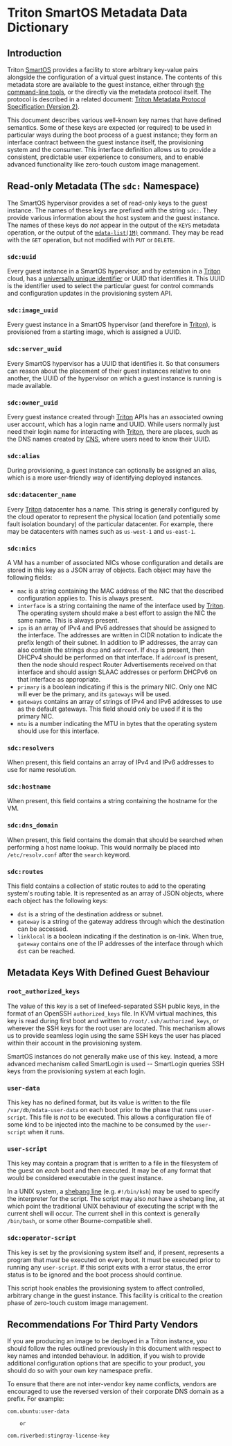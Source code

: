 # Triton SmartOS Metadata Data Dictionary

## Introduction

Triton [SmartOS][1] provides a facility to store arbitrary key-value pairs
alongside the configuration of a virtual guest instance.  The contents of this
metadata store are available to the guest instance, either through [the
command-line tools][2], or the directly via the metadata protocol itself.  The
protocol is described in a related document: [Triton Metadata Protocol
Specification (Version 2)][6].

This document describes various well-known key names that have defined
semantics.  Some of these keys are expected (or required) to be used in
particular ways during the boot process of a guest instance; they form an
interface contract between the guest instance itself, the provisioning system
and the consumer.  This interface definition allows us to provide a consistent,
predictable user experience to consumers, and to enable advanced functionality
like zero-touch custom image management.

## Read-only Metadata (The `sdc:` Namespace)

The SmartOS hypervisor provides a set of read-only keys to the guest instance.
The names of these keys are prefixed with the string `sdc:`.  They provide
various information about the host system and the guest instance.  The names of
these keys do _not_ appear in the output of the `KEYS` metadata operation, or
the output of the [`mdata-list(1M)`][8] command.  They may be read with the
`GET` operation, but not modified with `PUT` or `DELETE`.

### `sdc:uuid`

Every guest instance in a SmartOS hypervisor, and by extension in a
[Triton][4] cloud, has a [universally unique identifier][5] or UUID
that identifies it.  This UUID is the identifier used to select the particular
guest for control commands and configuration updates in the provisioning system
API.

### `sdc:image_uuid`

Every guest instance in a SmartOS hypervisor (and therefore in [Triton][4]),
is provisioned from a starting image, which is assigned a UUID.

### `sdc:server_uuid`

Every SmartOS hypervisor has a UUID that identifies it.  So that consumers can
reason about the placement of their guest instances relative to one another,
the UUID of the hypervisor on which a guest instance is running is made
available.

### `sdc:owner_uuid`

Every guest instance created through [Triton][4] APIs has an associated owning
user account, which has a login name and UUID. While users normally just need
their login name for interacting with [Triton][4], there are places, such as
the DNS names created by [CNS][7], where users need to know their UUID.

### `sdc:alias`

During provisioning, a guest instance can optionally be assigned an alias, which
is a more user-friendly way of identifying deployed instances.

### `sdc:datacenter_name`

Every [Triton][4] datacenter has a name.  This string is generally
configured by the cloud operator to represent the physical location (and
potentially some fault isolation boundary) of the particular datacenter.  For
example, there may be datacenters with names such as
`us-west-1` and `us-east-1`.

### `sdc:nics`

A VM has a number of associated NICs whose configuration and details are
stored in this key as a JSON array of objects. Each object may have the
following fields:

* `mac` is a string containing the MAC address of the NIC that the described
  configuration applies to. This is always present.
* `interface` is a string containing the name of the interface used by
  [Triton][4]. The operating system should make a best effort to
  assign the NIC the same name. This is always present.
* `ips` is an array of IPv4 and IPv6 addresses that should be assigned to
  the interface. The addresses are written in CIDR notation to indicate
  the prefix length of their subnet. In addition to IP addresses, the
  array can also contain the strings `dhcp` and `addrconf`. If `dhcp` is
  present, then DHCPv4 should be performed on that interface. If `addrconf`
  is present, then the node should respect Router Advertisements received
  on that interface and should assign SLAAC addresses or perform DHCPv6 on
  that interface as appropriate.
* `primary` is a boolean indicating if this is the primary NIC. Only one
  NIC will ever be the primary, and its `gateways` will be used.
* `gateways` contains an array of strings of IPv4 and IPv6 addresses to use
  as the default gateways. This field should only be used if it is the
  primary NIC.
* `mtu` is a number indicating the MTU in bytes that the operating system
  should use for this interface.

### `sdc:resolvers`

When present, this field contains an array of IPv4 and IPv6 addresses to
use for name resolution.

### `sdc:hostname`

When present, this field contains a string containing the hostname for the VM.

### `sdc:dns_domain`

When present, this field contains the domain that should be searched
when performing a host name lookup. This would normally be placed into
`/etc/resolv.conf` after the `search` keyword.

### `sdc:routes`

This field contains a collection of static routes to add to the operating
system's routing table. It is represented as an array of JSON objects,
where each object has the following keys:

* `dst` is a string of the destination address or subnet.
* `gateway` is a string of the gateway address through which the destination
  can be accessed.
* `linklocal` is a boolean indicating if the destination is on-link. When true,
  `gateway` contains one of the IP addresses of the interface through which
  `dst` can be reached.

## Metadata Keys With Defined Guest Behaviour

### `root_authorized_keys`

The value of this key is a set of linefeed-separated SSH public keys, in the
format of an OpenSSH `authorized_keys` file.  In KVM virtual machines, this key
is read during first boot and written to `/root/.ssh/authorized_keys`, or
wherever the SSH keys for the root user are located.  This mechanism allows us
to provide seamless login using the same SSH keys the user has placed within
their account in the provisioning system.

SmartOS instances do not generally make use of this key.  Instead, a more
advanced mechanism called SmartLogin is used -- SmartLogin queries SSH keys
from the provisioning system at each login.

### `user-data`

This key has no defined format, but its value is written to the file
`/var/db/mdata-user-data` on each boot prior to the phase that runs
`user-script`.  This file is _not_ to be executed.  This allows a configuration
file of some kind to be injected into the machine to be consumed by the
`user-script` when it runs.

### `user-script`

This key may contain a program that is written to a file in the filesystem of
the guest on _each_ boot and then executed.  It may be of any format that would
be considered executable in the guest instance.

In a UNIX system, a [shebang line][3] (e.g. `#!/bin/ksh`) may be used to
specify the interpreter for the script.  The script may also _not_ have a
shebang line, at which point the traditional UNIX behaviour of executing the
script with the current shell will occur.  The current shell in this context is
generally `/bin/bash`, or some other Bourne-compatible shell.

### `sdc:operator-script`

This key is set by the provisioning system itself and, if present, represents
a program that _must_ be executed on every boot.  It must be executed prior to
running any `user-script`.  If this script exits with a error status, the
error status is to be ignored and the boot process should continue.

This script hook enables the provisioning system to affect controlled,
arbitrary change in the guest instance.  This facility is critical to
the creation phase of zero-touch custom image management.

## Recommendations For Third Party Vendors

If you are producing an image to be deployed in a Triton instance, you should
follow the rules outlined previously in this document with respect to key names
and intended behaviour. In addition, if you wish to provide additional
configuration options that are specific to your product, you should do so with
your own key namespace prefix.

To ensure that there are not inter-vendor key name conflicts, vendors are
encouraged to use the reversed version of their corporate DNS domain as a
prefix.  For example:

    com.ubuntu:user-data

        or

    com.riverbed:stingray-license-key

<!-- Links/References -->

[1]: http://www.smartos.org/

[2]: https://github.com/tritondatacenter/mdata-client

[3]: https://en.wikipedia.org/wiki/Shebang_%28Unix%29

[4]: https://www.tritondatacenter.com/triton/compute

[5]: https://en.wikipedia.org/wiki/Universally_unique_identifier

[6]: protocol.html

[7]: https://github.com/tritondatacenter/triton-cns

[8]: https://smartos.org/man/8/mdata-list
